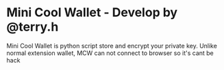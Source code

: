 # Mini Cool Wallet - Develop by @terry.h
Mini Cool Wallet is python script store and encrypt your private key. Unlike normal extension wallet, MCW can not connect to browser so it's cant be hack
